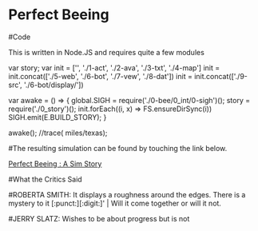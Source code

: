 # Perfect Beeing 

#Code

This is written in Node.JS and requires quite a few modules

var story;
var init = ['', './1-act', './2-ava', './3-txt', './4-map']
init = init.concat(['./5-web', './6-bot', './7-vew', './8-dat'])
init = init.concat(['./9-src', './6-bot/display/'])

var awake = () => {
    global.SIGH = require('./0-bee/0_int/0-sigh')();
    story = require('./0_story')();
    init.forEach((i, x) => FS.ensureDirSync(i))
    SIGH.emit(E.BUILD_STORY);
}

awake();
//trace( miles/texas);

#The resulting simulation can be found by touching the link below.

<a href="http://perfectbeeing.github.io">Perfect Beeing : A Sim Story </a>


#What the Critics Said


#ROBERTA SMITH: 
It displays a roughness around the edges. There is a mystery to it [:punct:][:digit:]' | Will it come together or will it not.

#JERRY SLATZ: 
Wishes to be about progress but is not


